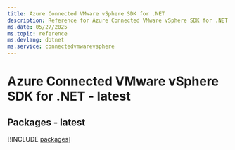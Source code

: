 ```yaml
---
title: Azure Connected VMware vSphere SDK for .NET
description: Reference for Azure Connected VMware vSphere SDK for .NET
ms.date: 05/27/2025
ms.topic: reference
ms.devlang: dotnet
ms.service: connectedvmwarevsphere
---
```

# Azure Connected VMware vSphere SDK for .NET - latest
## Packages - latest
[!INCLUDE [packages](connected-vmware-vsphere-index.md)]